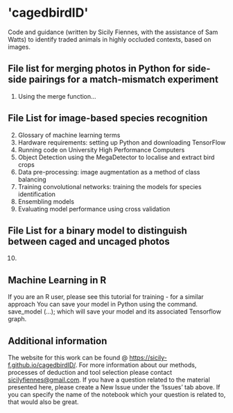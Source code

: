 # 'cagedbirdID'

Code and guidance (written by Sicily Fiennes, with the assistance of Sam Watts) to identify traded animals in highly occluded contexts, based on images.

## File list for merging photos in Python for side-side pairings for a match-mismatch experiment
1. Using the merge function...

## File List for image-based species recognition
2. Glossary of machine learning terms
3. Hardware requirements: setting up Python and downloading TensorFlow
4. Running code on University High Performance Computers
5. Object Detection using the MegaDetector to localise and extract bird crops
6. Data pre-processing: image augmentation as a method of class balancing
7. Training convolutional networks: training the models for species identification
8. Ensembling models
9. Evaluating model performance using cross validation

## File List for a binary model to distinguish between caged and uncaged photos
10. 

## Machine Learning in R
If you are an R user, please see this tutorial for training - for a similar approach
You can save your model in Python using the command. save_model (...); which will save your model and its associated Tensorflow graph.

## Additional information
The website for this work can be found @ https://sicily-f.github.io/cagedbirdID/. For more information about our methods, processes of deduction and tool selection please contact [sicilyfiennes@gmail.com](mailto:sicilyfiennes@gmail.com). If you have a question related to the material presented here, please create a New Issue under the ‘Issues’ tab above. If you can specify the name of the notebook which your question is related to, that would also be great. 
